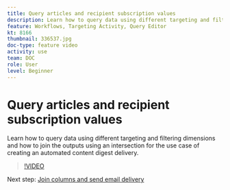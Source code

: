 ```yaml
---
title: Query articles and recipient subscription values
description: Learn how to query data using different targeting and filtering dimensions and how to join the outputs using an intersection for the use case of creating an automated content digest delivery.
feature: Workflows, Targeting Activity, Query Editor
kt: 8166
thumbnail: 336537.jpg
doc-type: feature video
activity: use
team: DOC
role: User
level: Beginner
---
```


# Query articles and recipient subscription values

Learn how to query data using different targeting and filtering dimensions and how to join the outputs using an intersection for the use case of creating an automated content digest delivery.

>[!VIDEO](https://video.tv.adobe.com/v/336537?quality=12)

Next step: [Join columns and send email delivery](/help/tutorial-using-soap-apis/join-columns-and-send-automated-email-delivery.md)
